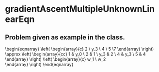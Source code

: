 # gradientAscentMultipleUnknownLinearEqn

## Problem given as example in the class.

\begin{eqnarray}
\left(
\begin{array}{c}
2 \\ y_3 \\ 4 \\ 5 \\7 
\end{array}
\right)
\approx
\left(
\begin{array}{cc}
1 & y_0 \\ 2 & 1 \\ y_3 & 2 \\ 4 & y_3 \\ 5 & 4  
\end{array}
\right) 
\left(
\begin{array}{c}
 w_1 \\ w_2  
\end{array}
\right)
\end{eqnarray}
